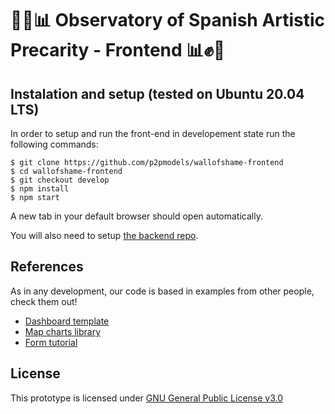 # 🎨✊📊 __Observatory of Spanish Artistic Precarity - Frontend__ 📊✊🎨

## Instalation and setup (tested on Ubuntu 20.04 LTS)

In order to setup and run the front-end in developement state run the following commands:

```
$ git clone https://github.com/p2pmodels/wallofshame-frontend
$ cd wallofshame-frontend
$ git checkout develop
$ npm install
$ npm start
```

A new tab in your default browser should open automatically.

You will also need to setup [the backend repo](https://github.com/P2PModels/wallofshame-backend).

## References

As in any development, our code is based in examples from other people, check them out!
-   [Dashboard template](https://github.com/mui-org/material-ui/tree/master/docs/src/pages/getting-started/templates/dashboard)
-   [Map charts library](https://www.react-simple-maps.io/)
-   [Form tutorial](https://www.youtube.com/watch?v=-XKaSCU0ZLM)

## License

This prototype is licensed under [GNU General Public License v3.0](https://www.gnu.org/licenses/gpl-3.0.en.html)
